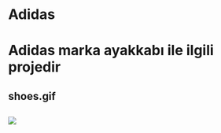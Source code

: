  <h1>Adidas<h1>
 <p> Adidas marka  ayakkabı ile ilgili  projedir <p>

 <h2>shoes.gif<h2>
 
 ![](shoes.gif)

